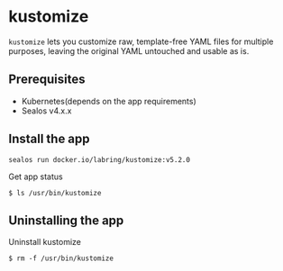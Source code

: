 # kustomize

`kustomize` lets you customize raw, template-free YAML files for multiple purposes, leaving the original YAML untouched and usable as is.

## Prerequisites

- Kubernetes(depends on the app requirements)
- Sealos v4.x.x

## Install the app

```shell
sealos run docker.io/labring/kustomize:v5.2.0 
```

Get app status

```shell
$ ls /usr/bin/kustomize
```

## Uninstalling the app

Uninstall kustomize

```shell
$ rm -f /usr/bin/kustomize
```

